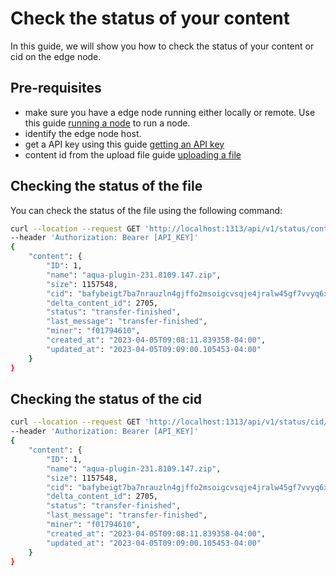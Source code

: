 # Check the status of your content

In this guide, we will show you how to check the status of your content or cid on the edge node.

## Pre-requisites
- make sure you have a edge node running either locally or remote. Use this guide [running a node](running_node.md) to run a node.
- identify the edge node host.
- get a API key using this guide [getting an API key](getting-api-key.md)
- content id from the upload file guide [uploading a file](upload_file.md)


## Checking the status of the file
You can check the status of the file using the following command:
```bash
curl --location --request GET 'http://localhost:1313/api/v1/status/content/1' \
--header 'Authorization: Bearer [API_KEY]'
{
    "content": {
        "ID": 1,
        "name": "aqua-plugin-231.8109.147.zip",
        "size": 1157548,
        "cid": "bafybeigt7ba7nrauzln4gjffo2msoigcvsqje4jralw45gf7vvyq6xkrtq",
        "delta_content_id": 2705,
        "status": "transfer-finished",
        "last_message": "transfer-finished",
        "miner": "f01794610",
        "created_at": "2023-04-05T09:08:11.839358-04:00",
        "updated_at": "2023-04-05T09:09:00.105453-04:00"
    }
}
```

## Checking the status of the cid
```bash
curl --location --request GET 'http://localhost:1313/api/v1/status/cid/bafybeigt7ba7nrauzln4gjffo2msoigcvsqje4jralw45gf7vvyq6xkrtq' \
--header 'Authorization: Bearer [API_KEY]'
{
    "content": {
        "ID": 1,
        "name": "aqua-plugin-231.8109.147.zip",
        "size": 1157548,
        "cid": "bafybeigt7ba7nrauzln4gjffo2msoigcvsqje4jralw45gf7vvyq6xkrtq",
        "delta_content_id": 2705,
        "status": "transfer-finished",
        "last_message": "transfer-finished",
        "miner": "f01794610",
        "created_at": "2023-04-05T09:08:11.839358-04:00",
        "updated_at": "2023-04-05T09:09:00.105453-04:00"
    }
}
```

